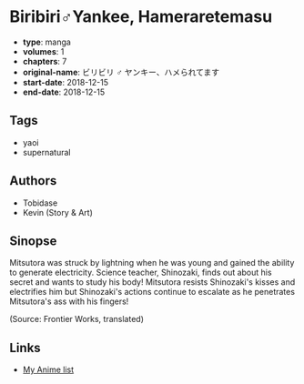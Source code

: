 # Biribiri♂Yankee, Hameraretemasu

-   **type**: manga
-   **volumes**: 1
-   **chapters**: 7
-   **original-name**: ビリビリ ♂ ヤンキー、ハメられてます
-   **start-date**: 2018-12-15
-   **end-date**: 2018-12-15

## Tags

-   yaoi
-   supernatural

## Authors

-   Tobidase
-   Kevin (Story & Art)

## Sinopse

Mitsutora was struck by lightning when he was young and gained the ability to generate electricity. Science teacher, Shinozaki, finds out about his secret and wants to study his body! Mitsutora resists Shinozaki's kisses and electrifies him but Shinozaki's actions continue to escalate as he penetrates Mitsutora's ass with his fingers!

(Source: Frontier Works, translated)

## Links

-   [My Anime list](https://myanimelist.net/manga/128809/Biribiri%E2%99%82Yankee_Hameraretemasu)
